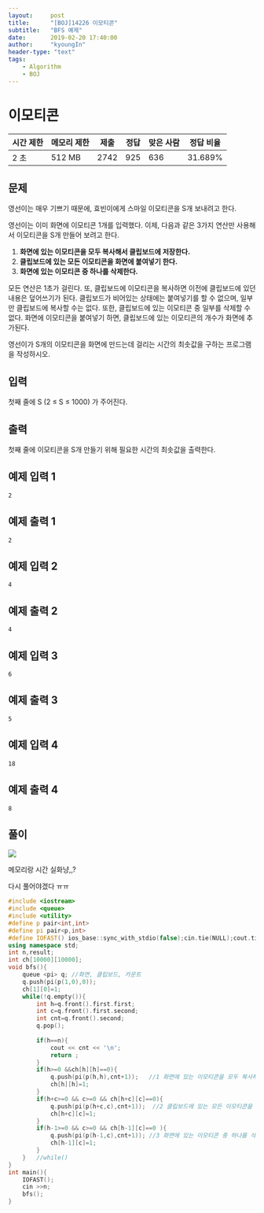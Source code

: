 ```yaml
---
layout:     post
title:      "[BOJ]14226 이모티콘"
subtitle:   "BFS 예제"
date:       2019-02-20 17:40:00
author:     "kyoungIn"
header-type: "text"
tags:
    - Algorithm
    - BOJ
---
```

# 이모티콘

| 시간 제한 | 메모리 제한 | 제출 | 정답 | 맞은 사람 | 정답 비율 |
| --------- | ----------- | ---- | ---- | --------- | --------- |
| 2 초      | 512 MB      | 2742 | 925  | 636       | 31.689%   |

## 문제

영선이는 매우 기쁘기 때문에, 효빈이에게 스마일 이모티콘을 S개 보내려고 한다.

영선이는 이미 화면에 이모티콘 1개를 입력했다. 이제, 다음과 같은 3가지 연산만 사용해서 이모티콘을 S개 만들어 보려고 한다.

1. **화면에 있는 이모티콘을 모두 복사해서 클립보드에 저장한다.**
2. **클립보드에 있는 모든 이모티콘을 화면에 붙여넣기 한다.**
3. **화면에 있는 이모티콘 중 하나를 삭제한다.**

모든 연산은 1초가 걸린다. 또, 클립보드에 이모티콘을 복사하면 이전에 클립보드에 있던 내용은 덮어쓰기가 된다. 클립보드가 비어있는 상태에는 붙여넣기를 할 수 없으며, 일부만 클립보드에 복사할 수는 없다. 또한, 클립보드에 있는 이모티콘 중 일부를 삭제할 수 없다. 화면에 이모티콘을 붙여넣기 하면, 클립보드에 있는 이모티콘의 개수가 화면에 추가된다.

영선이가 S개의 이모티콘을 화면에 만드는데 걸리는 시간의 최솟값을 구하는 프로그램을 작성하시오.

## 입력

첫째 줄에 S (2 ≤ S ≤ 1000) 가 주어진다.

## 출력

첫째 줄에 이모티콘을 S개 만들기 위해 필요한 시간의 최솟값을 출력한다.

## 예제 입력 1

```
2
```

## 예제 출력 1

```
2
```

## 예제 입력 2

```
4
```

## 예제 출력 2

```
4
```

## 예제 입력 3

```
6
```

## 예제 출력 3

```
5
```

## 예제 입력 4

```
18
```

## 예제 출력 4

```
8
```

## 풀이

![](https://ruddls00114.github.io/img/al_14426.png)

메모리랑 시간 실화냥,,?

다시 풀어야겠다 ㅠㅠ



```cpp
#include <iostream>
#include <queue>
#include <utility>
#define p pair<int,int>
#define pi pair<p,int>
#define IOFAST() ios_base::sync_with_stdio(false);cin.tie(NULL);cout.tie(NULL);
using namespace std;
int n,result;
int ch[10000][10000];
void bfs(){
    queue <pi> q; //화면, 클립보드, 카운트
    q.push(pi(p(1,0),0));
    ch[1][0]=1;
    while(!q.empty()){
        int h=q.front().first.first;
        int c=q.front().first.second;
        int cnt=q.front().second;
        q.pop();
        
        if(h==n){
            cout << cnt << '\n';
            return ;
        }
        if(h>=0 &&ch[h][h]==0){
            q.push(pi(p(h,h),cnt+1));   //1 화면에 있는 이모티콘을 모두 복사해서 클립보드에 저장한다.
            ch[h][h]=1;
        }
        if(h+c>=0 && c>=0 && ch[h+c][c]==0){
            q.push(pi(p(h+c,c),cnt+1));  //2 클립보드에 있는 모든 이모티콘을 화면에 붙여넣기 한다.
            ch[h+c][c]=1;
        }
        if(h-1>=0 && c>=0 && ch[h-1][c]==0 ){
            q.push(pi(p(h-1,c),cnt+1)); //3 화면에 있는 이모티콘 중 하나를 삭제한다.
            ch[h-1][c]=1;
        }
    }   //while()
}
int main(){
    IOFAST();
    cin >>n;
    bfs();
}

```

